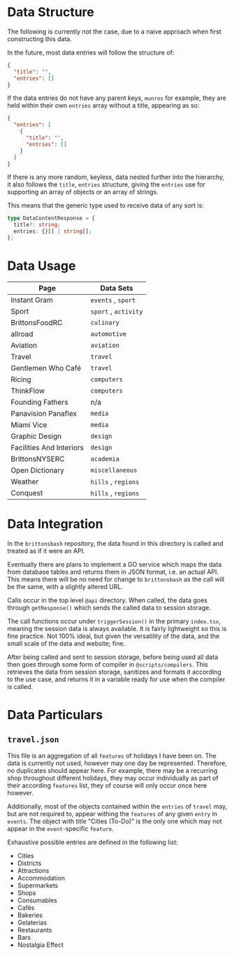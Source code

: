 # Data Structure

The following is currently not the case, due to a naive approach when first constructing this data.

In the future, most data entries will follow the structure of:

```json
{
  "title": "",
  "entries": []
}
```

If the data entries do not have any parent keys, `munros` for example, they are held within their own `entries` array without a title, appearing as so:

```json
{
  "entries": [
    {
      "title": "",
      "entries": []
    }
  ]
}
```

If there is any more random, keyless, data nested further into the hierarchy, it also follows the `title`, `entries` structure, giving the `entries` use for supporting an array of objects or an array of strings.

This means that the generic type used to receive data of any sort is:

```ts
type DataContentResponse = {
  title?: string;
  entries: {}[] | string[];
};
```

# Data Usage

| Page                     | Data Sets            |
| ------------------------ | -------------------- |
| Instant Gram             | `events` , `sport`   |
| Sport                    | `sport` , `activity` |
| BrittonsFoodRC           | `culinary`           |
| allroad                  | `automotive`         |
| Aviation                 | `aviation`           |
| Travel                   | `travel`             |
| Gentlemen Who Café       | `travel`             |
| Ricing                   | `computers`          |
| ThinkFlow                | `computers`          |
| Founding Fathers         | n/a                  |
| Panavision Panaflex      | `media`              |
| Miami Vice               | `media`              |
| Graphic Design           | `design`             |
| Facilities And Interiors | `design`             |
| BrittonsNYSERC           | `academia`           |
| Open Dictionary          | `miscellaneous`      |
| Weather                  | `hills` , `regions`  |
| Conquest                 | `hills` , `regions`  |

# Data Integration

In the `brittonsbash` repository, the data found in this directory is called and treated as if it were an API.

Eventually there are plans to implement a GO service which maps the data from database tables and returns them in JSON format, i.e. an actual API. This means there will be no need for change to `brittonsbash` as the call will be the same, with a slightly altered URL.

Calls occur in the top level `@api` directory. When called, the data goes through `getResponse()` which sends the called data to session storage.

The call functions occur under `triggerSession()` in the primary `index.tsx`, meaning the session data is always available. It is fairly lightweight so this is fine practice. Not 100% ideal, but given the versatility of the data, and the small scale of the data and website; fine.

After being called and sent to session storage, before being used all data then goes through some form of compiler in `@scripts/compilers`. This retrieves the data from session storage, sanitizes and formats it according to the use case, and returns it in a variable ready for use when the compiler is called.

# Data Particulars

## `travel.json`

This file is an aggregation of all `features` of holidays I have been on. The data is currently not used, however may one day be represented. Therefore, no duplicates should appear here. For example, there may be a recurring shop throughout different holidays, they may occur individually as part of their according `features` list, they of course will only occur once here however.

Additionally, most of the objects contained within the `entries` of `travel` may, but are not required to, appear withing the `features` of any given `entry` in `events`. The object with title "Cities (To-Do)" is the only one which may not appear in the `event`-specific `feature`.

Exhaustive possible entries are defined in the following list:

- Cities
- Districts
- Attractions
- Accommodation
- Supermarkets
- Shops
- Consumables
- Cafés
- Bakeries
- Gelaterias
- Restaurants
- Bars
- Nostalgia Effect
